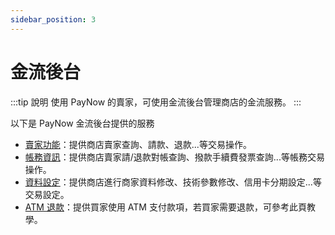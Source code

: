 ```yaml
---
sidebar_position: 3
---
```


# 金流後台

:::tip 說明
使用 PayNow 的賣家，可使用金流後台管理商店的金流服務。
:::

以下是 PayNow 金流後台提供的服務
- [賣家功能](../page-introduction/payment-admin/seller.md)：提供商店賣家查詢、請款、退款...等交易操作。
- [帳務資訊](../page-introduction/payment-admin/finance.md)：提供商店賣家請/退款對帳查詢、撥款手續費發票查詢...等帳務交易操作。
- [資料設定](../page-introduction/payment-admin/configuration.md)：提供商店進行商家資料修改、技術參數修改、信用卡分期設定...等交易設定。
- [ATM 退款](../page-introduction/payment-admin/refund.md)：提供買家使用 ATM 支付款項，若買家需要退款，可參考此頁教學。